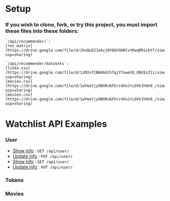 # Setup
### If you wish to clone, fork, or try this project, you must import these files into these folders:

```
`/api/recommender/`:
[rec_matrix](https://drive.google.com/file/d/1huQuE2Jokvj0Y6QYGHNlvYKwqRRiLkYf/view?usp=sharing)

`/api/recommender/datasets`:
[links.csv](https://drive.google.com/file/d/1zM2nfCBWXAGCh7qiY7uweVQ_O9U5zZ1i/view?usp=sharing)
[movies.csv](https://drive.google.com/file/d/1wYmaYjy9BXRv6FXrr4XnJrLOVkJh9n6_/view?usp=sharing)
[movies.csv](https://drive.google.com/file/d/1wYmaYjy9BXRv6FXrr4XnJrLOVkJh9n6_/view?usp=sharing)
```








# Watchlist API Examples
### User
* [Show info](users/get.md) : `GET /api/user/`
* [Update info](users/put.md) : `PUT /api/user/`
* [Show info](users/get.md) : `GET /api/user/`
* [Update info](users/put.md) : `PUT /api/user/`


### Tokens

### Movies
